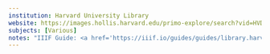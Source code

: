 ```yaml
---
institution: Harvard University Library
website: https://images.hollis.harvard.edu/primo-explore/search?vid=HVD_IMAGES&sortby=rank&lang=en_US
subjects: [Various]
notes: "IIIF Guide: <a href='https://iiif.io/guides/guides/library.harvard.edu/'>https://iiif.io/guides/guides/library.harvard.edu/</a><br>Other links of interest for searching: <a href='https://curiosity.lib.harvard.edu'>https://curiosity.lib.harvard.edu</a> and <a href='https://library.harvard.edu'>https://library.harvard.edu</a>"
---
```

